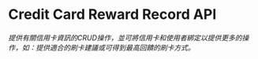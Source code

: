 # Credit Card Reward Record API
###### 提供有關信用卡資訊的CRUD操作，並可將信用卡和使用者綁定以提供更多的操作，如：提供適合的刷卡建議或可得到最高回饋的刷卡方式。

